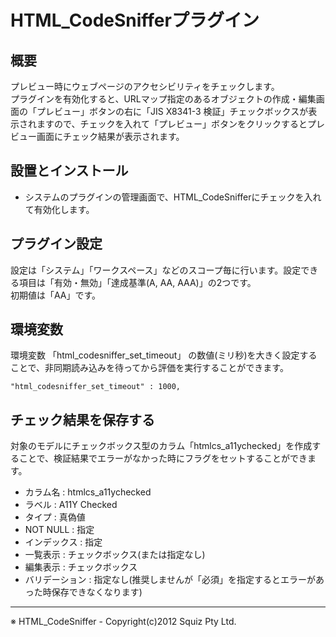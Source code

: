 # HTML_CodeSnifferプラグイン

## 概要

プレビュー時にウェブページのアクセシビリティをチェックします。  
プラグインを有効化すると、URLマップ指定のあるオブジェクトの作成・編集画面の「プレビュー」ボタンの右に「JIS X8341-3 検証」チェックボックスが表示されますので、チェックを入れて「プレビュー」ボタンをクリックするとプレビュー画面にチェック結果が表示されます。

## 設置とインストール

- システムのプラグインの管理画面で、HTML_CodeSnifferにチェックを入れて有効化します。

## プラグイン設定

設定は「システム」「ワークスペース」などのスコープ毎に行います。設定できる項目は「有効・無効」「達成基準(A, AA, AAA)」の2つです。  
初期値は「AA」です。

## 環境変数

環境変数 「html\_codesniffer\_set\_timeout」 の数値(ミリ秒)を大きく設定することで、非同期読み込みを待ってから評価を実行することができます。

    "html_codesniffer_set_timeout" : 1000,

## チェック結果を保存する

対象のモデルにチェックボックス型のカラム「htmlcs\_a11ychecked」を作成することで、検証結果でエラーがなかった時にフラグをセットすることができます。

- カラム名 : htmlcs\_a11ychecked
- ラベル : A11Y Checked
- タイプ : 真偽値
- NOT NULL : 指定
- インデックス : 指定
- 一覧表示 : チェックボックス(または指定なし)
- 編集表示 : チェックボックス
- バリデーション : 指定なし\(推奨しませんが「必須」を指定するとエラーがあった時保存できなくなります\)
____

※ HTML_CodeSniffer - Copyright(c)2012 Squiz Pty Ltd.